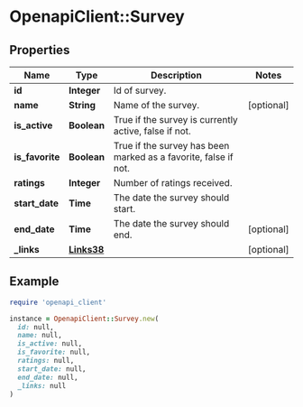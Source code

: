 # OpenapiClient::Survey

## Properties

| Name | Type | Description | Notes |
| ---- | ---- | ----------- | ----- |
| **id** | **Integer** | Id of survey. |  |
| **name** | **String** | Name of the survey. | [optional] |
| **is_active** | **Boolean** | True if the survey is currently active, false if not. |  |
| **is_favorite** | **Boolean** | True if the survey has been marked as a favorite, false if not. |  |
| **ratings** | **Integer** | Number of ratings received. |  |
| **start_date** | **Time** | The date the survey should start. |  |
| **end_date** | **Time** | The date the survey should end. | [optional] |
| **_links** | [**Links38**](Links38.md) |  | [optional] |

## Example

```ruby
require 'openapi_client'

instance = OpenapiClient::Survey.new(
  id: null,
  name: null,
  is_active: null,
  is_favorite: null,
  ratings: null,
  start_date: null,
  end_date: null,
  _links: null
)
```

